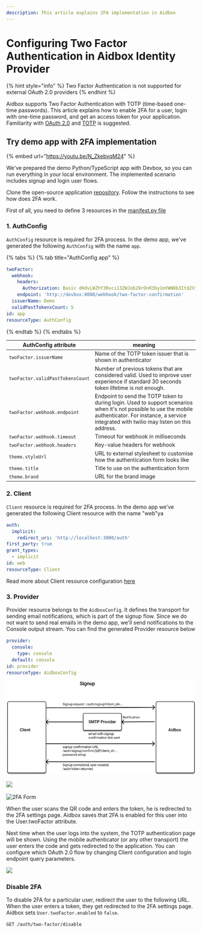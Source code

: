 ```yaml
---
description: This article explains 2FA implementation in Aidbox
---
```


# Configuring Two Factor Authentication in Aidbox Identity Provider

{% hint style="info" %}
Two Factor Authentication is not supported for external OAuth 2.0 providers
{% endhint %}

Aidbox supports Two Factor Authentication with TOTP (time-based one-time passwords). This article explains how to enable 2FA for a user, login with one-time password, and get an access token for your application. Familiarity with [OAuth 2.0](https://tools.ietf.org/html/rfc6749) and [TOTP](https://tools.ietf.org/html/rfc6238) is suggested.

## Try demo app with 2FA implementation

{% embed url="https://youtu.be/N_ZkebvqM24" %}

We've prepared the demo Python/TypeScript app with Devbox, so you can run everything in your local environment. The implemented scenario includes signup and login user flows.

Clone the open-source application [repository](https://github.com/Aidbox/two-factor-auth-template). Follow the instructions to see how does 2FA work.

First of all, you need to define 3 resources in the [manifest.py file](https://github.com/Aidbox/two-factor-auth-template/blob/58a951dd21778488ec00eb7b6ca085f40bd829d6/backend/app/manifest.py)

### 1. AuthConfig

`AuthConfig` resource is required for 2FA process. In the demo app, we've generated the following `AuthConfig` with the name `app`.

{% tabs %}
{% tab title="AuthConfig app" %}
```yaml
twoFactor:
  webhook:
    headers:
      Authorization: Basic dHdvLWZhY3Rvci13ZWJob29rOnR3by1mYWN0b3Itd2ViaG9vaw==
    endpoint: 'http://devbox:8080/webhook/two-factor-confirmation'
  issuerName: Demo
  validPastTokensCount: 5
id: app
resourceType: AuthConfig
```
{% endtab %}
{% endtabs %}

| AuthConfig attribute             | meaning                                                                                                                                                                                                       |
| -------------------------------- | ------------------------------------------------------------------------------------------------------------------------------------------------------------------------------------------------------------- |
| `twoFactor.issuerName`           | Name of the TOTP token issuer that is shown in authenticator                                                                                                                                                  |
| `twoFactor.validPastTokensCount` | Number of previous tokens that are considered valid. Used to improve user experience if standard 30 seconds token lifetime is not enough.                                                                     |
| `twoFactor.webhook.endpoint`     | Endpoint to send the TOTP token to during login. Used to support scenarios when it's not possible to use the mobile authenticator. For instance, a service integrated with twilio may listen on this address. |
| `twoFactor.webhook.timeout`      | Timeout for webhook in milliseconds                                                                                                                                                                           |
| `twoFactor.webhook.headers`      | Key-value headers for webhook                                                                                                                                                                                 |
| `theme.styleUrl`                 | URL to external stylesheet to customise how the authentication form looks like                                                                                                                                |
| `theme.title`                    | Title to use on the authentication form                                                                                                                                                                       |
| `theme.brand`                    | URL for the brand image                                                                                                                                                                                       |

### 2. Client

`Client` resource is required for 2FA process. In the demo app we've generated the following Client resource with the name "web"ya

```yaml
auth:
  implicit:
    redirect_uri: 'http://localhost:3000/auth'
first_party: true
grant_types:
  - implicit
id: web
resourceType: Client
```

Read more about Client resource configuration [here](https://app.gitbook.com/@aidbox/s/project/~/drafts/-MVyOIaYZI6lD2jaf35C/auth/implicit)

### 3. Provider

Provider resource belongs to the `AidboxConfig`. It defines the transport for sending email notifications, which is part of the signup flow. Since we do not want to send real emails in the demo app, we'll send notifications to the Console output stream. You can find the generated Provider resource below

```yaml
provider:
  console:
    type: console
  default: console
id: provider
resourceType: AidboxConfig
```

![](../../../../.gitbook/assets/group-4-1-.png)

![](../../../../.gitbook/assets/group-6.png)

![2FA Form](../../../.gitbook/assets/2fa-form.png)

When the user scans the QR code and enters the token, he is redirected to the 2FA settings page. Aidbox saves that 2FA is enabled for this user into the User.twoFactor attribute.

Next time when the user logs into the system, the TOTP authentication page will be shown. Using the mobile authenticator (or any other transport) the user enters the code and gets redirected to the application. You can configure which OAuth 2.0 flow by changing Client configuration and login endpoint query parameters.

![](../../../../.gitbook/assets/group-7.png)

### Disable 2FA

To disable 2FA for a particular user, redirect the user to the following URL. When the user enters a token, they get redirected to the 2FA settings page. Aidbox sets `User.twoFactor.enabled` to `false`.

```
GET /auth/two-factor/disable
```
